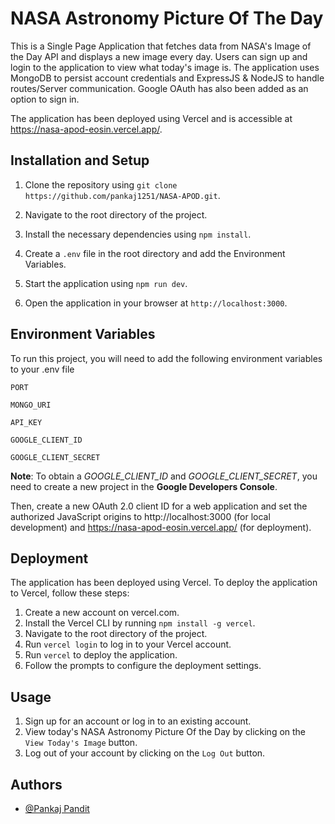 
# NASA Astronomy Picture Of The Day

This is a Single Page Application that fetches data from NASA's Image of the Day API and displays a new image every day. Users can sign up and login to the application to view what today's image is. The application uses MongoDB to persist account credentials and ExpressJS & NodeJS to handle routes/Server communication. Google OAuth has also been added as an option to sign in.

The application has been deployed using Vercel and is accessible at https://nasa-apod-eosin.vercel.app/.
## Installation and Setup

1. Clone the repository using `git clone https://github.com/pankaj1251/NASA-APOD.git`.
2. Navigate to the root directory of the project.
3. Install the necessary dependencies using `npm install`.
4. Create a `.env` file in the root directory and add the Environment Variables.

5. Start the application using `npm run dev`.
6. Open the application in your browser at `http://localhost:3000`.
## Environment Variables

To run this project, you will need to add the following environment variables to your .env file

`PORT`

`MONGO_URI`

`API_KEY`

`GOOGLE_CLIENT_ID`

`GOOGLE_CLIENT_SECRET`

**Note**: To obtain a *GOOGLE_CLIENT_ID* and *GOOGLE_CLIENT_SECRET*, you need to create a new project in the **Google Developers Console**. 

Then, create a new OAuth 2.0 client ID for a web application and set the authorized JavaScript origins to http://localhost:3000 (for local development) and https://nasa-apod-eosin.vercel.app/ (for deployment).

## Deployment

The application has been deployed using Vercel. To deploy the application to Vercel, follow these steps:

1. Create a new account on vercel.com.
2. Install the Vercel CLI by running `npm install -g vercel`.
3. Navigate to the root directory of the project.
4. Run `vercel login` to log in to your Vercel account.
5. Run `vercel` to deploy the application.
6. Follow the prompts to configure the deployment settings.



## Usage

1. Sign up for an account or log in to an existing account.
2. View today's NASA Astronomy Picture Of the Day by clicking on the `View Today's Image` button.
3. Log out of your account by clicking on the `Log Out` button.
## Authors

- [@Pankaj Pandit](https://github.com/pankaj1251)


